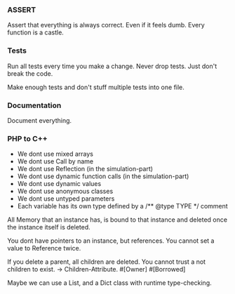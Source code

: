

### ASSERT
Assert that everything is always correct.
Even if it feels dumb.
Every function is a castle.

### Tests
Run all tests every time you make a change.
Never drop tests. Just don't break the code.

Make enough tests and don't stuff multiple tests into one file.

### Documentation
Document everything.

### PHP to C++

- We dont use mixed arrays
- We dont use Call by name 
- We dont use Reflection (in the simulation-part)
- We dont use dynamic function calls (in the simulation-part)
- We dont use dynamic values
- We dont use anonymous classes
- We dont use untyped parameters 
- Each variable has its own type defined by a /** @type TYPE */ comment

All Memory that an instance has, is bound to that instance and deleted
once the instance itself is deleted.

You dont have pointers to an instance, but references.
You cannot set a value to Reference twice.

If you delete a parent, all children are deleted.
You cannot trust a not children to exist. -> Children-Attribute.
#[Owner] #[Borrowed] 

Maybe we can use a List, and a Dict class with runtime type-checking.